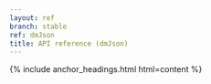 ```yaml
---
layout: ref
branch: stable
ref: dmJson
title: API reference (dmJson)
---
```

{% include anchor_headings.html html=content %}